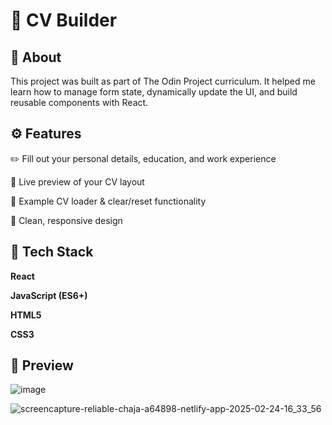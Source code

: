 # 📄 CV Builder

## 📝 About
This project was built as part of The Odin Project curriculum. It helped me learn how to manage form state, dynamically update the UI, and build reusable components with React.

## ⚙️ Features
✏️ Fill out your personal details, education, and work experience

🔄 Live preview of your CV layout

📄 Example CV loader & clear/reset functionality

🎨 Clean, responsive design

## 🧩 Tech Stack

**React**

**JavaScript (ES6+)**

**HTML5**

**CSS3**


## 📸 Preview

![image](https://github.com/user-attachments/assets/aa16f233-8e8b-4546-8660-0820e858aa38)

![screencapture-reliable-chaja-a64898-netlify-app-2025-02-24-16_33_56](https://github.com/user-attachments/assets/73898940-091d-4aca-be75-d2850595d464)
